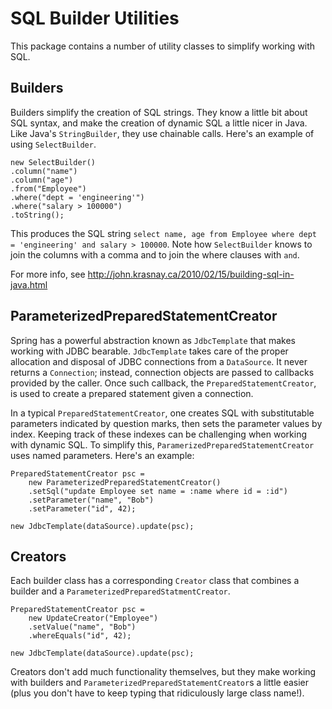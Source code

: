 # SQL Builder Utilities

This package contains a number of utility classes to simplify working
with SQL.

## Builders

Builders simplify the creation of SQL strings. They know a little bit
about SQL syntax, and make the creation of dynamic SQL a little nicer in
Java. Like Java's `StringBuilder`, they use chainable calls. Here's an
example of using `SelectBuilder`.

    new SelectBuilder()
    .column("name")
    .column("age")
    .from("Employee")
    .where("dept = 'engineering'")
    .where("salary > 100000")
    .toString();

This produces the SQL string `select name, age from Employee where dept
= 'engineering' and salary > 100000`. Note how `SelectBuilder` knows to
join the columns with a comma and to join the where clauses with `and`.

For more info, see
<http://john.krasnay.ca/2010/02/15/building-sql-in-java.html>

## ParameterizedPreparedStatementCreator

Spring has a powerful abstraction known as `JdbcTemplate` that makes
working with JDBC bearable. `JdbcTemplate` takes care of the proper
allocation and disposal of JDBC connections from a `DataSource`. It
never returns a `Connection`; instead, connection objects are passed to
callbacks provided by the caller. Once such callback, the
`PreparedStatementCreator`, is used to create a prepared statement given
a connection.

In a typical `PreparedStatementCreator`, one creates SQL with
substitutable parameters indicated by question marks, then sets the
parameter values by index. Keeping track of these indexes can be
challenging when working with dynamic SQL. To simplify this,
`ParamerizedPreparedStatementCreator` uses named parameters. Here's an
example:

    PreparedStatementCreator psc =
        new ParameterizedPreparedStatementCreator()
        .setSql("update Employee set name = :name where id = :id")
        .setParameter("name", "Bob")
        .setParameter("id", 42);

    new JdbcTemplate(dataSource).update(psc);


## Creators

Each builder class has a corresponding `Creator` class that combines a
builder and a `ParameterizedPreparedStatmentCreator`.

    PreparedStatementCreator psc =
        new UpdateCreator("Employee")
        .setValue("name", "Bob")
        .whereEquals("id", 42);

    new JdbcTemplate(dataSource).update(psc);

Creators don't add much functionality themselves, but they make working
with builders and `ParameterizedPreparedStatementCreator`s a little
easier (plus you don't have to keep typing that ridiculously large class
name!).


